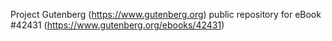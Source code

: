 Project Gutenberg (https://www.gutenberg.org) public repository for eBook #42431 (https://www.gutenberg.org/ebooks/42431)
